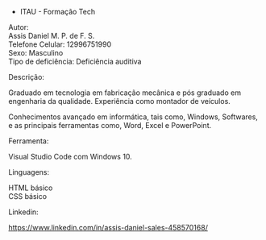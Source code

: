 - ITAU -  Formação Tech


Autor:<br>
Assis Daniel M. P. de F. S.<br>
Telefone Celular: 12996751990 <br>
Sexo: Masculino <br>
Tipo de deficiência: Deficiência auditiva <br>


Descrição:


Graduado em tecnologia em fabricação mecânica e pós graduado em engenharia da qualidade. Experiência como montador de veículos.

Conhecimentos avançado em informática, tais como, Windows, Softwares, e as principais ferramentas como, Word, Excel e PowerPoint.

Ferramenta:

Visual Studio Code com Windows 10.

Linguagens: 

HTML básico <br>
CSS básico 

Linkedin:

https://www.linkedin.com/in/assis-daniel-sales-458570168/

